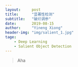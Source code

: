 ```yaml
---
layout:     post
title:      "显著性检测"
subtitle:   "破烂调参"
date:       2019-08-15
author:     "Yineng Xiong"
header-img: "img/salient_1.jpg"
tage:
    - Deep Learning
    - Salient Object Detection
---
```


> Aha

